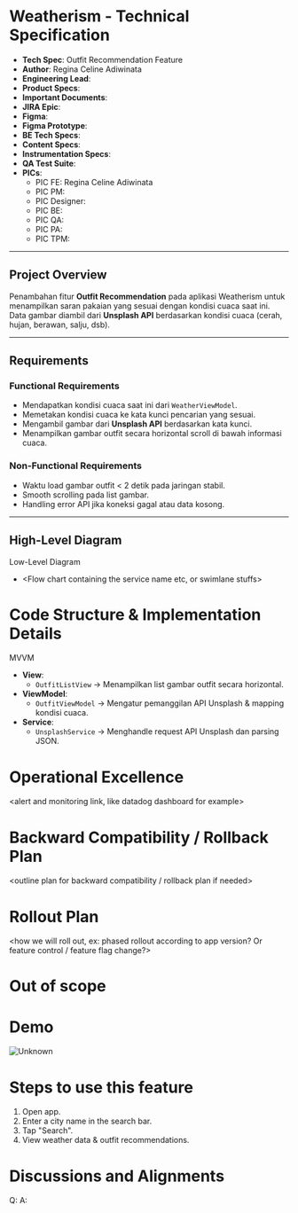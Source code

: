 # Weatherism - Technical Specification

- **Tech Spec**: Outfit Recommendation Feature
- **Author**: Regina Celine Adiwinata
- **Engineering Lead**: 
- **Product Specs**: 
- **Important Documents**: 
- **JIRA Epic**: 
- **Figma**: 
- **Figma Prototype**: 
- **BE Tech Specs**: 
- **Content Specs**: 
- **Instrumentation Specs**: 
- **QA Test Suite**: 
- **PICs**: 
  - PIC FE: Regina Celine Adiwinata
  - PIC PM: 
  - PIC Designer: 
  - PIC BE: 
  - PIC QA: 
  - PIC PA: 
  - PIC TPM: 

---

## Project Overview
Penambahan fitur **Outfit Recommendation** pada aplikasi Weatherism untuk menampilkan saran pakaian yang sesuai dengan kondisi cuaca saat ini.  
Data gambar diambil dari **Unsplash API** berdasarkan kondisi cuaca (cerah, hujan, berawan, salju, dsb).

---

## Requirements

### Functional Requirements
- Mendapatkan kondisi cuaca saat ini dari `WeatherViewModel`.
- Memetakan kondisi cuaca ke kata kunci pencarian yang sesuai.
- Mengambil gambar dari **Unsplash API** berdasarkan kata kunci.
- Menampilkan gambar outfit secara horizontal scroll di bawah informasi cuaca.

### Non-Functional Requirements
- Waktu load gambar outfit < 2 detik pada jaringan stabil.
- Smooth scrolling pada list gambar.
- Handling error API jika koneksi gagal atau data kosong.

---

## High-Level Diagram

Low-Level Diagram
- <Flow chart containing the service name etc, or swimlane stuffs>

Code Structure & Implementation Details
========================================
MVVM
- **View**:  
  - `OutfitListView` → Menampilkan list gambar outfit secara horizontal.  
- **ViewModel**:  
  - `OutfitViewModel` → Mengatur pemanggilan API Unsplash & mapping kondisi cuaca.  
- **Service**:  
  - `UnsplashService` → Menghandle request API Unsplash dan parsing JSON.  

Operational Excellence
=======================
<alert and monitoring link, like datadog dashboard for example>

Backward Compatibility / Rollback Plan
======================================
<outline plan for backward compatibility / rollback plan if needed>

Rollout Plan
============
<how we will roll out, ex: phased rollout according to app version? Or feature control / feature flag change?>

Out of scope
============
<list down things that is out of scope>

Demo
====
![Unknown](https://github.com/user-attachments/assets/6f98218c-8880-44f5-8445-7d38d47e296d)

 

Steps to use this feature
==========================
1. Open app.
2. Enter a city name in the search bar.
3. Tap "Search".
4. View weather data & outfit recommendations.

Discussions and Alignments
==========================
Q: 
A: 


